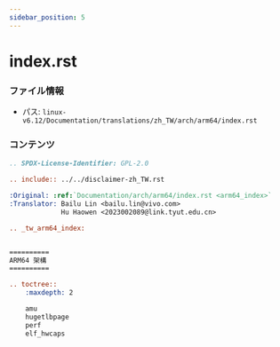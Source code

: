 ```yaml
---
sidebar_position: 5
---
```

# index.rst

### ファイル情報

- パス: `linux-v6.12/Documentation/translations/zh_TW/arch/arm64/index.rst`

### コンテンツ

```rst
.. SPDX-License-Identifier: GPL-2.0

.. include:: ../../disclaimer-zh_TW.rst

:Original: :ref:`Documentation/arch/arm64/index.rst <arm64_index>`
:Translator: Bailu Lin <bailu.lin@vivo.com>
             Hu Haowen <2023002089@link.tyut.edu.cn>

.. _tw_arm64_index:


==========
ARM64 架構
==========

.. toctree::
    :maxdepth: 2

    amu
    hugetlbpage
    perf
    elf_hwcaps


```

